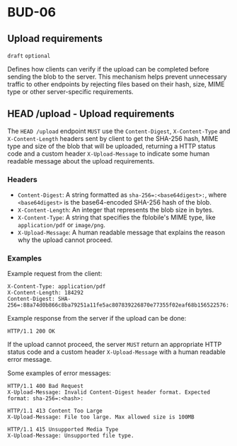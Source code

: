 BUD-06
======

Upload requirements
---------------

`draft` `optional`

Defines how clients can verify if the upload can be completed before sending the blob to the server. This mechanism helps prevent unnecessary traffic to other endpoints by rejecting files based on their hash, size, MIME type or other server-specific requirements.

## HEAD /upload - Upload requirements

The `HEAD /upload` endpoint `MUST` use the `Content-Digest`, `X-Content-Type` and `X-Content-Length` headers sent by client to get the SHA-256 hash, MIME type and size of the blob that will be uploaded, returning a HTTP status code and a custom header `X-Upload-Message` to indicate some human readable message about the upload requirements.

### Headers

- `Content-Digest`: A string formatted as `sha-256=:<base64digest>:`, where `<base64digest>` is the base64-encoded SHA-256 hash of the blob.
- `X-Content-Length`: An integer that represents the blob size in bytes.
- `X-Content-Type`: A string that specifies the fblobile's MIME type, like `application/pdf` or `image/png`.
- `X-Upload-Message`: A human readable message that explains the reason why the upload cannot proceed.

### Examples

Example request from the client:

```http
X-Content-Type: application/pdf
X-Content-Length: 184292
Content-Digest: SHA-256=:88a74d0b866c8ba79251a11fe5ac807839226870e77355f02eaf68b156522576:
```

Example response from the server if the upload can be done:

```http
HTTP/1.1 200 OK
```

If the upload cannot proceed, the server `MUST` return an appropriate HTTP status code and a custom header `X-Upload-Message` with a human readable error message.

Some examples of error messages:

```http
HTTP/1.1 400 Bad Request
X-Upload-Message: Invalid Content-Digest header format. Expected format: sha-256=:<hash>:
```

```http
HTTP/1.1 413 Content Too Large
X-Upload-Message: File too large. Max allowed size is 100MB
```

```http
HTTP/1.1 415 Unsupported Media Type
X-Upload-Message: Unsupported file type.
```